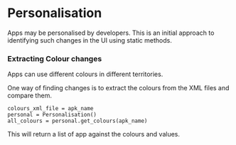 # Personalisation

Apps may be personalised by developers. This is an initial approach to identifying such changes in the UI using static methods. 

### Extracting Colour changes

Apps can use different colours in different territories.

One way of finding changes is to extract the colours from the XML files and compare them. 

```
colours_xml_file = apk_name
personal = Personalisation()
all_colours = personal.get_colours(apk_name)
```

This will return a list of app against the colours and values. 